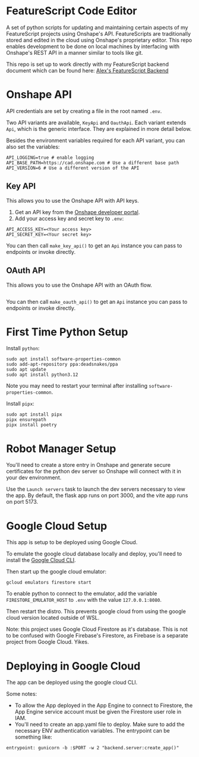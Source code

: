 # FeatureScript Code Editor

A set of python scripts for updating and maintaining certain aspects of my FeatureScript projects using Onshape's API.
FeatureScripts are traditionally stored and edited in the cloud using Onshape's proprietary editor. This repo enables development to be done on local machines by interfacing with Onshape's REST API in a manner similar to tools like git.

This repo is set up to work directly with my FeatureScript backend document which can be found here:
[Alex's FeatureScript Backend](https://cad.onshape.com/documents/00dd11dabe44da2db458f898/w/6c20cd994b174cc99668701f)

# Onshape API

API credentials are set by creating a file in the root named `.env`.

Two API variants are available, `KeyApi` and `OauthApi`. Each variant extends `Api`, which is the generic interface.
They are explained in more detail below.

Besides the environment variables required for each API variant, you can also set the variables:

```
API_LOGGING=true # enable logging
API_BASE_PATH=https://cad.onshape.com # Use a different base path
API_VERSION=6 # Use a different version of the API
```

## Key API

This allows you to use the Onshape API with API keys.

1. Get an API key from the [Onshape developer portal](https://dev-portal.onshape.com/keys).
1. Add your access key and secret key to `.env`:

```
API_ACCESS_KEY=<Your access key>
API_SECRET_KEY=<Your secret key>
```

You can then call `make_key_api()` to get an `Api` instance you can pass to endpoints or invoke directly.

## OAuth API

This allows you to use the Onshape API with an OAuth flow.

```

```

You can then call `make_oauth_api()` to get an `Api` instance you can pass to endpoints or invoke directly.

# First Time Python Setup

Install `python`:

```
sudo apt install software-properties-common
sudo add-apt-repository ppa:deadsnakes/ppa
sudo apt update
sudo apt install python3.12
```

Note you may need to restart your terminal after installing `software-properties-common`.

Install `pipx`:

```
sudo apt install pipx
pipx ensurepath
pipx install poetry
```

# Robot Manager Setup

You'll need to create a store entry in Onshape and generate secure certificates for the python dev server so Onshape will connect with it in your dev environment.

Use the `Launch servers` task to launch the dev servers necessary to view the app. By default, the flask app runs on port 3000, and the vite app runs on port 5173.

# Google Cloud Setup

This app is setup to be deployed using Google Cloud.

To emulate the google cloud database locally and deploy, you'll need to install the [Google Cloud CLI](https://cloud.google.com/sdk/docs/install#deb).

<!-- To emulate the google cloud database locally, first install a version of the Java JRE:

```
sudo apt install default-jre
``` -->

Then start up the google cloud emulator:

```
gcloud emulators firestore start
```

To enable python to connect to the emulator, add the variable `FIRESTORE_EMULATOR_HOST` to `.env` with the value `127.0.0.1:8080`.

Then restart the distro. This prevents google cloud from using the google cloud version located outside of WSL.

Note: this project uses Google Cloud Firestore as it's database. This is not to be confused with Google Firebase's Firestore, as Firebase is a separate project from Google Cloud. Yikes.

# Deploying in Google Cloud

The app can be deployed using the google cloud CLI.

Some notes:

-   To allow the App deployed in the App Engine to connect to Firestore, the App Engine service account must be given the Firestore user role in IAM.
-   You'll need to create an app.yaml file to deploy. Make sure to add the necessary ENV authentication variables. The entrypoint can be something like:

```
entrypoint: gunicorn -b :$PORT -w 2 "backend.server:create_app()"
```

<!-- To connect to the cloud db from your dev environment, run:
```gcloud auth application-default login``` -->
